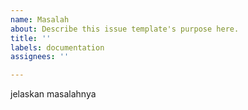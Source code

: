 ```yaml
---
name: Masalah
about: Describe this issue template's purpose here.
title: ''
labels: documentation
assignees: ''

---
```


jelaskan masalahnya
